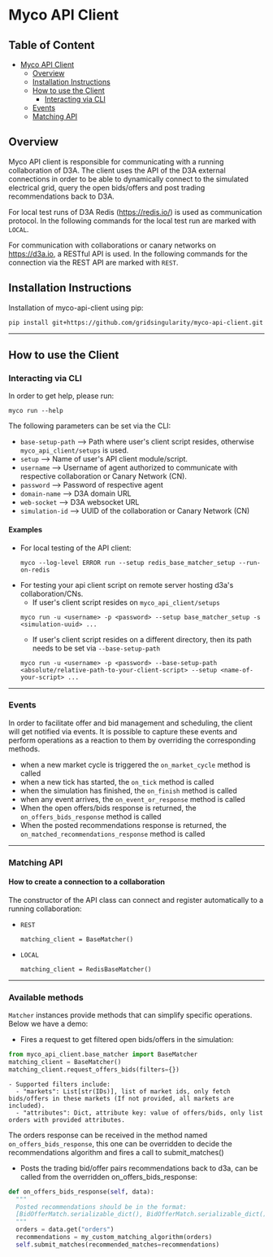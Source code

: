 # Myco API Client
## Table of Content
- [Myco API Client](#myco-api-client)
  * [Overview](#overview)
  * [Installation Instructions](#installation-instructions)
  * [How to use the Client](#how-to-use-the-client)
    + [Interacting via CLI](#interacting-via-cli)
  * [Events](#events)
  * [Matching API](#matching-api)


## Overview

Myco API client is responsible for communicating with a running collaboration of D3A. The client uses 
the API of the D3A external connections in order to be able to dynamically connect to the simulated 
electrical grid, query the open bids/offers and post trading recommendations back to D3A.

For local test runs of D3A Redis (https://redis.io/) is used as communication protocol. 
In the following commands for the local test run are marked with `LOCAL`. 

For communication with collaborations or canary networks on https://d3a.io, a RESTful API is used.
In the following commands for the connection via the REST API are marked with `REST`. 

## Installation Instructions

Installation of myco-api-client using pip:

```
pip install git+https://github.com/gridsingularity/myco-api-client.git
```
---

## How to use the Client

### Interacting via CLI
In order to get help, please run:
```
myco run --help
```
The following parameters can be set via the CLI:
- `base-setup-path` --> Path where user's client script resides, otherwise `myco_api_client/setups` is used.
- `setup` --> Name of user's API client module/script.
- `username` --> Username of agent authorized to communicate with respective collaboration or Canary Network (CN).
- `password` --> Password of respective agent
- `domain-name` --> D3A domain URL
- `web-socket` --> D3A websocket URL
- `simulation-id` --> UUID of the collaboration or Canary Network (CN)

#### Examples
- For local testing of the API client:
  ```
  myco --log-level ERROR run --setup redis_base_matcher_setup --run-on-redis
  ```
- For testing your api client script on remote server hosting d3a's collaboration/CNs.
    - If user's client script resides on `myco_api_client/setups`
    ```
    myco run -u <username> -p <password> --setup base_matcher_setup -s <simulation-uuid> ...
    ```
    - If user's client script resides on a different directory, then its path needs to be set via `--base-setup-path`
    ```
    myco run -u <username> -p <password> --base-setup-path <absolute/relative-path-to-your-client-script> --setup <name-of-your-script> ...
    ```

---


### Events
In order to facilitate offer and bid management and scheduling, 
the client will get notified via events. 
It is possible to capture these events and perform operations as a reaction to them
by overriding the corresponding methods.
- when a new market cycle is triggered the `on_market_cycle` method is called
- when a new tick has started, the `on_tick` method is called
- when the simulation has finished, the `on_finish` method is called
- when any event arrives, the `on_event_or_response` method is called
- When the open offers/bids response is returned, the `on_offers_bids_response` method is called
- When the posted recommendations response is returned, the `on_matched_recommendations_response` method is called
---

### Matching API
#### How to create a connection to a collaboration
The constructor of the API class can connect and register automatically to a running collaboration:
- `REST`
    ```
    matching_client = BaseMatcher()
    ```
- `LOCAL`
    ``` 
    matching_client = RedisBaseMatcher()
    ```
---

### Available methods

`Matcher` instances provide methods that can simplify specific operations. Below we have a demo:

- Fires a request to get filtered open bids/offers in the simulation: 
```python
from myco_api_client.base_matcher import BaseMatcher
matching_client = BaseMatcher()
matching_client.request_offers_bids(filters={}) 
```
    - Supported filters include:
      - "markets": List[str(IDs)], list of market ids, only fetch bids/offers in these markets (If not provided, all markets are included). 
      - "attributes": Dict, attribute key: value of offers/bids, only list orders with provided attributes.
      
  The orders response can be received in the method named `on_offers_bids_response`, this one can be overridden to decide the recommendations algorithm and fires a call to submit_matches()

  
- Posts the trading bid/offer pairs recommendations back to d3a, can be called from the overridden on_offers_bids_response: 
```python
def on_offers_bids_response(self, data):
  """
  Posted recommendations should be in the format: 
  [BidOfferMatch.serializable_dict(), BidOfferMatch.serializable_dict()]
  """
  orders = data.get("orders")
  recommendations = my_custom_matching_algorithm(orders)
  self.submit_matches(recommended_matches=recommendations)
```
